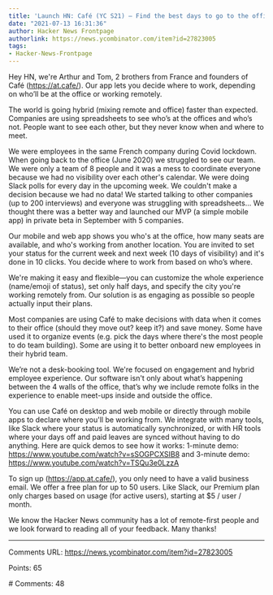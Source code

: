 ```yaml
---
title: 'Launch HN: Café (YC S21) – Find the best days to go to the office'
date: "2021-07-13 16:31:36"
author: Hacker News Frontpage
authorlink: https://news.ycombinator.com/item?id=27823005
tags:
- Hacker-News-Frontpage
---
```


<p>Hey HN, we're Arthur and Tom, 2 brothers from France and founders of Café (<a href="https://at.cafe/" rel="nofollow">https://at.cafe/</a>). Our app lets you decide where to work, depending on who’ll be at the office or working remotely.<p>The world is going hybrid (mixing remote and office) faster than expected. Companies are using spreadsheets to see who’s at the offices and who’s not. People want to see each other, but they never know when and where to meet.<p>We were employees in the same French company during Covid lockdown. When going back to the office (June 2020) we struggled to see our team. We were only a team of 8 people and it was a mess to coordinate everyone because we had no visibility over each other's calendar. We were doing Slack polls for every day in the upcoming week. We couldn't make a decision because we had no data! We started talking to other companies (up to 200 interviews) and everyone was struggling with spreadsheets... We thought there was a better way and launched our MVP (a simple mobile app) in private beta in September with 5 companies.<p>Our mobile and web app shows you who's at the office, how many seats are available, and who's working from another location. You are invited to set your status for the current week and next week (10 days of visibility) and it's done in 10 clicks. You decide where to work from based on who’s where.<p>We're making it easy and flexible—you can customize the whole experience (name/emoji of status), set only half days, and specify the city you're working remotely from. Our solution is as engaging as possible so people actually input their plans.<p>Most companies are using Café to make decisions with data when it comes to their office (should they move out? keep it?) and save money. Some have used it to organize events (e.g. pick the days where there's the most people to do team building). Some are using it to better onboard new employees in their hybrid team.<p>We’re not a desk-booking tool. We're focused on engagement and hybrid employee experience. Our software isn't only about what’s happening between the 4 walls of the office, that’s why we include remote folks in the experience to enable meet-ups inside and outside the office.<p>You can use Café on desktop and web mobile or directly through mobile apps to declare where you'll be working from. We integrate with many tools, like Slack where your status is automatically synchronized, or with HR tools where your days off and paid leaves are synced without having to do anything. Here are quick demos to see how it works: 1-minute demo: <a href="https://www.youtube.com/watch?v=sSOGPCXSIB8" rel="nofollow">https://www.youtube.com/watch?v=sSOGPCXSIB8</a> and 3-minute demo: <a href="https://www.youtube.com/watch?v=TSQu3e0LzzA" rel="nofollow">https://www.youtube.com/watch?v=TSQu3e0LzzA</a><p>To sign up (<a href="https://app.at.cafe/" rel="nofollow">https://app.at.cafe/</a>), you only need to have a valid business email. We offer a free plan for up to 50 users. Like Slack, our Premium plan only charges based on usage (for active users), starting at $5 / user / month.<p>We know the Hacker News community has a lot of remote-first people and we look forward to reading all of your feedback. Many thanks!</p>
<hr>
<p>Comments URL: <a href="https://news.ycombinator.com/item?id=27823005">https://news.ycombinator.com/item?id=27823005</a></p>
<p>Points: 65</p>
<p># Comments: 48</p>
